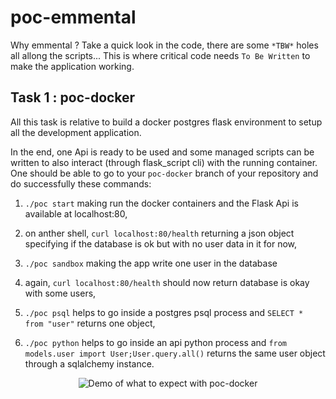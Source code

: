 # poc-emmental

Why emmental ? Take a quick look in the code, there are some `*TBW*` holes all allong the scripts... This is where critical code needs `To Be Written` to make the application working.


## Task 1 : poc-docker

All this task is relative to build a docker postgres flask environment to setup all the development application.

In the end, one Api is ready to be used and some managed scripts can be written to also interact (through flask_script cli) with the running container. One should be able to go to your `poc-docker` branch of your repository and do successfully these commands:

  1. `./poc start` making run the docker containers and the Flask Api is available at localhost:80,

  2. on anther shell, `curl localhost:80/health` returning a json object specifying if the database is ok but with no user data in it for now,

  3. `./poc sandbox` making the app write one user in the database

  4. again, `curl localhost:80/health` should now return database is okay with some users,

  5. `./poc psql` helps to go inside a postgres psql process and `SELECT * from "user"` returns one object,

  6. `./poc python` helps to go inside an api python process and `from models.user import User;User.query.all()` returns the same user object through a sqlalchemy instance.

<p align="center">
  <img
    alt="Demo of what to expect with poc-docker"
    href="https://github.com/feedback-news/poc-emmental/blob/poc-docker/images/poc-docker.gif"
  />
</p>
